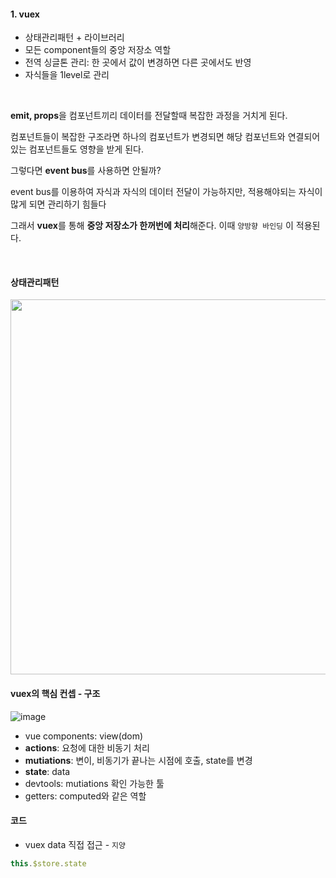 #### 1. vuex

- 상태관리패턴 + 라이브러리
- 모든 component들의 중앙 저장소 역할
- 전역 싱글톤 관리: 한 곳에서 값이 변경하면 다른 곳에서도 반영
- 자식들을 1level로 관리

<br>

**emit, props**을 컴포넌트끼리 데이터를 전달할때 복잡한 과정을 거치게 된다. <br>

컴포넌트들이 복잡한 구조라면 하나의 컴포넌트가 변경되면 해당 컴포넌트와 연결되어있는 컴포넌트들도 영향을 받게 된다. <br> 

그렇다면 **event bus**를 사용하면 안될까? <br>

event bus를 이용하여 자식과 자식의 데이터 전달이 가능하지만, 적용해야되는 자식이 많게 되면 관리하기 힘들다 <br>

그래서 **vuex**를 통해 **중앙 저장소가 한꺼번에 처리**해준다. 이때 `양방향 바인딩` 이 적용된다. <br>

<br>

#### 상태관리패턴
<img src="https://user-images.githubusercontent.com/62600984/118421230-b2ef3600-b6fb-11eb-86a0-68486394102e.png" width=600px>

<br>

#### vuex의 핵심 컨셉 - 구조
![image](https://user-images.githubusercontent.com/62600984/118421257-c26e7f00-b6fb-11eb-9c85-8e346d28fd55.png)

- vue components: view(dom)
- **actions**: 요청에 대한 비동기 처리
- **mutiations**: 변이, 비동기가 끝나는 시점에 호출, state를 변경
- **state**: data
- devtools: mutiations 확인 가능한 툴
- getters: computed와 같은 역할


#### 코드

- vuex data 직접 접근 - `지양`

```javascript
this.$store.state
```
